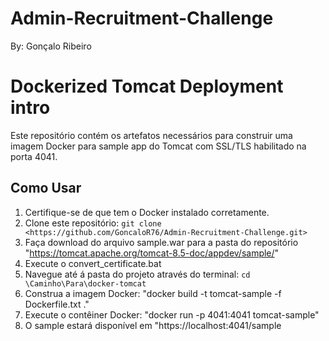 # Admin-Recruitment-Challenge
By: Gonçalo Ribeiro

# Dockerized Tomcat Deployment intro

Este repositório contém os artefatos necessários para construir uma imagem Docker para sample app do Tomcat com SSL/TLS habilitado na porta 4041.

## Como Usar

1. Certifique-se de que tem o Docker instalado corretamente.
2. Clone este repositório: `git clone <https://github.com/GoncaloR76/Admin-Recruitment-Challenge.git>`
3. Faça download do arquivo sample.war para a pasta do repositório "https://tomcat.apache.org/tomcat-8.5-doc/appdev/sample/"
4. Execute o convert_certificate.bat
5. Navegue até á pasta do projeto através do terminal: `cd \Caminho\Para\docker-tomcat`
6. Construa a imagem Docker: "docker build -t tomcat-sample -f Dockerfile.txt ."
7. Execute o contêiner Docker: "docker run -p 4041:4041 tomcat-sample"
8. O sample estará disponível em "https://localhost:4041/sample